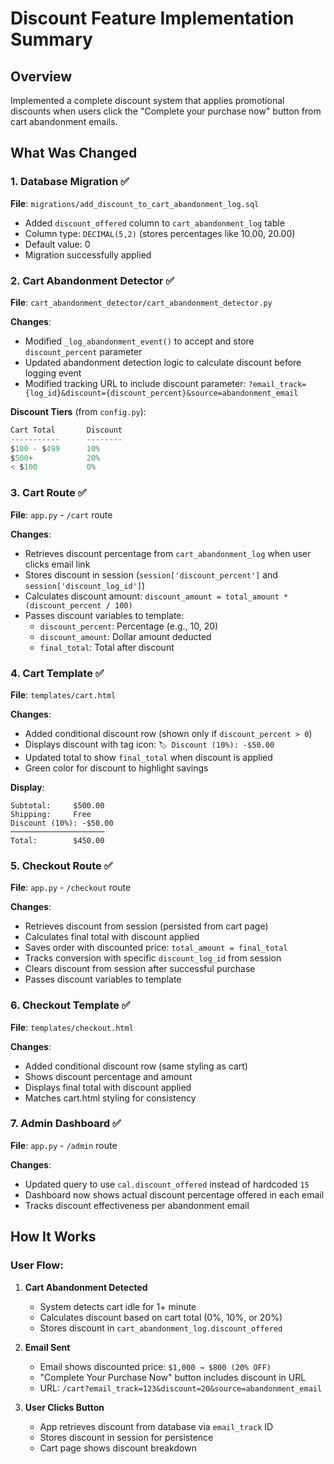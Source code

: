 # Discount Feature Implementation Summary

## Overview
Implemented a complete discount system that applies promotional discounts when users click the "Complete your purchase now" button from cart abandonment emails.

## What Was Changed

### 1. Database Migration ✅
**File**: `migrations/add_discount_to_cart_abandonment_log.sql`
- Added `discount_offered` column to `cart_abandonment_log` table
- Column type: `DECIMAL(5,2)` (stores percentages like 10.00, 20.00)
- Default value: 0
- Migration successfully applied

### 2. Cart Abandonment Detector ✅
**File**: `cart_abandonment_detector/cart_abandonment_detector.py`

**Changes**:
- Modified `_log_abandonment_event()` to accept and store `discount_percent` parameter
- Updated abandonment detection logic to calculate discount before logging event
- Modified tracking URL to include discount parameter: `?email_track={log_id}&discount={discount_percent}&source=abandonment_email`

**Discount Tiers** (from `config.py`):
```python
Cart Total       Discount
-----------      --------
$100 - $499      10%
$500+            20%
< $100           0%
```

### 3. Cart Route ✅
**File**: `app.py` - `/cart` route

**Changes**:
- Retrieves discount percentage from `cart_abandonment_log` when user clicks email link
- Stores discount in session (`session['discount_percent']` and `session['discount_log_id']`)
- Calculates discount amount: `discount_amount = total_amount * (discount_percent / 100)`
- Passes discount variables to template:
  - `discount_percent`: Percentage (e.g., 10, 20)
  - `discount_amount`: Dollar amount deducted
  - `final_total`: Total after discount

### 4. Cart Template ✅
**File**: `templates/cart.html`

**Changes**:
- Added conditional discount row (shown only if `discount_percent > 0`)
- Displays discount with tag icon: `🏷️ Discount (10%): -$50.00`
- Updated total to show `final_total` when discount is applied
- Green color for discount to highlight savings

**Display**:
```
Subtotal:     $500.00
Shipping:     Free
Discount (10%): -$50.00
─────────────────────
Total:        $450.00
```

### 5. Checkout Route ✅
**File**: `app.py` - `/checkout` route

**Changes**:
- Retrieves discount from session (persisted from cart page)
- Calculates final total with discount applied
- Saves order with discounted price: `total_amount = final_total`
- Tracks conversion with specific `discount_log_id` from session
- Clears discount from session after successful purchase
- Passes discount variables to template

### 6. Checkout Template ✅
**File**: `templates/checkout.html`

**Changes**:
- Added conditional discount row (same styling as cart)
- Shows discount percentage and amount
- Displays final total with discount applied
- Matches cart.html styling for consistency

### 7. Admin Dashboard ✅
**File**: `app.py` - `/admin` route

**Changes**:
- Updated query to use `cal.discount_offered` instead of hardcoded `15`
- Dashboard now shows actual discount percentage offered in each email
- Tracks discount effectiveness per abandonment email

## How It Works

### User Flow:
1. **Cart Abandonment Detected**
   - System detects cart idle for 1+ minute
   - Calculates discount based on cart total (0%, 10%, or 20%)
   - Stores discount in `cart_abandonment_log.discount_offered`

2. **Email Sent**
   - Email shows discounted price: `$1,000 → $800 (20% OFF)`
   - "Complete Your Purchase Now" button includes discount in URL
   - URL: `/cart?email_track=123&discount=20&source=abandonment_email`

3. **User Clicks Button**
   - App retrieves discount from database via `email_track` ID
   - Stores discount in session for persistence
   - Cart page shows discount breakdown


   ```

